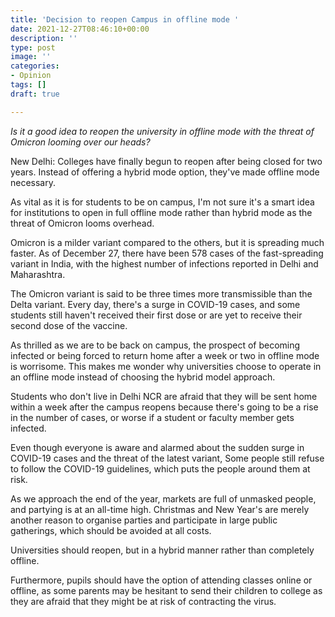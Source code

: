 ```yaml
---
title: 'Decision to reopen Campus in offline mode '
date: 2021-12-27T08:46:10+00:00
description: ''
type: post
image: ''
categories:
- Opinion
tags: []
draft: true

---
```


_Is it a good idea to reopen the university in offline mode with the threat of Omicron looming over our heads?_

New Delhi: Colleges have finally begun to reopen after being closed for two years. Instead of offering a hybrid mode option, they've made offline mode necessary. 

As vital as it is for students to be on campus, I'm not sure it's a smart idea for institutions to open in full offline mode rather than hybrid mode as the threat of Omicron looms overhead.

Omicron is a milder variant compared to the others, but it is spreading much faster. As of December 27, there have been 578 cases of the fast-spreading variant in India, with the highest number of infections reported in Delhi and Maharashtra.

The Omicron variant is said to be three times more transmissible than the Delta variant. Every day, there's a surge in COVID-19 cases, and some students still haven't received their first dose or are yet to receive their second dose of the vaccine.

As thrilled as we are to be back on campus, the prospect of becoming infected or being forced to return home after a week or two in offline mode is worrisome. This makes me wonder why universities choose to operate in an offline mode instead of choosing the hybrid model approach.

Students who don't live in Delhi NCR are afraid that they will be sent home within a week after the campus reopens because there's going to be a rise in the number of cases, or worse if a student or faculty member gets infected.

Even though everyone is aware and alarmed about the sudden surge in COVID-19 cases and the threat of the latest variant, Some people still refuse to follow the COVID-19 guidelines, which puts the people around them at risk.

As we approach the end of the year, markets are full of unmasked people, and partying is at an all-time high. Christmas and New Year's are merely another reason to organise parties and participate in large public gatherings, which should be avoided at all costs.

Universities should reopen, but in a hybrid manner rather than completely offline.

Furthermore, pupils should have the option of attending classes online or offline, as some parents may be hesitant to send their children to college as they are afraid that they might be at risk of contracting the virus.